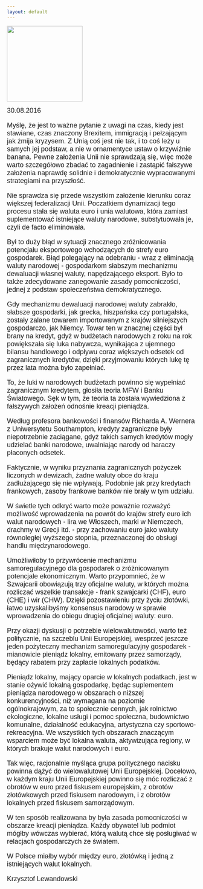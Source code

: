 ```yaml
---
layout: default
---
```

<img src="{{site.baseurl}}\articles\pictures\465.multic.jpg" width="200"><!--230-->
<p style="margin: 0px 0px 18px; font-size: 18px; font-family: Helvetica;">30.08.2016</p>
<p style="margin: 0px 0px 18px; font-size: 18px; font-family: Helvetica;">Myślę, że jest to ważne pytanie z uwagi na czas, kiedy jest stawiane, czas znaczony Brexitem, immigracją i pełzającym jak żmija kryzysem. Z Unią coś jest nie tak, i to coś leży u samych jej podstaw, a nie w ornamentyce ustaw o krzywiźnie banana. Pewne założenia Unii nie sprawdzają się, więc może warto szczegółowo zbadać to zagadnienie i zastąpić fałszywe założenia naprawdę solidnie i demokratycznie wypracowanymi strategiami na przyszłość.</p>
<p style="margin: 0px 0px 18px; font-size: 18px; font-family: Helvetica;">Nie sprawdza się przede wszystkim założenie kierunku coraz większej federalizacji Unii. Poczatkiem dynamizacji tego procesu stała się waluta euro i unia walutowa, która zamiast suplementować istniejące waluty narodowe, substytuowała je, czyli de facto eliminowała. </p>
<p style="margin: 0px 0px 18px; font-size: 18px; font-family: Helvetica;">Był to duży błąd w sytuacji znacznego zróżnicowania potencjału eksportowego wchodzących do strefy euro gospodarek. Błąd polegający na odebraniu - wraz z eliminacją waluty narodowej - gospodarkom słabszym mechanizmu dewaluacji własnej waluty, napędzającego eksport. Było to także zdecydowane zanegowanie zasady pomocniczości, jednej z podstaw społeczeństwa demokratycznego.</p>
<p style="margin: 0px 0px 18px; font-size: 18px; font-family: Helvetica;">Gdy mechanizmu dewaluacji narodowej waluty zabrakło, słabsze gospodarki, jak grecka, hiszpańska czy portugalska, zostały zalane towarem importowanym z krajów silniejszych gospodarczo, jak Niemcy. Towar ten w znacznej części był brany na kredyt, gdyż w budżetach narodowych z roku na rok powiększała się luka nabywcza, wynikająca z ujemnego bilansu handlowego i odpływu coraz większych odsetek od zagranicznych kredytów, dzięki przyjmowaniu których lukę tę przez lata można było zapełniać.</p>
<p style="margin: 0px 0px 18px; font-size: 18px; font-family: Helvetica;">To, że luki w narodowych budżetach powinno się wypełniać zagranicznym kredytem, głosiła teoria MFW i Banku Światowego. Sęk w tym, że teoria ta została wywiedziona z fałszywych założeń odnośnie kreacji pieniądza.</p>
<p style="margin: 0px 0px 18px; font-size: 18px; font-family: Helvetica;">Według profesora bankowości i finansów Richarda A. Wernera z Uniwersytetu Southampton, kredyty zagraniczne były niepotrzebnie zaciągane, gdyż takich samych kredytów mogły udzielać banki narodowe, uwalniając narody od haraczy płaconych odsetek.</p>
<p style="margin: 0px 0px 18px; font-size: 18px; font-family: Helvetica;">Faktycznie, w wyniku przyznania zagranicznych pożyczek liczonych w dewizach, żadne waluty obce do kraju zadłużającego się nie wpływają. Podobnie jak przy kredytach frankowych, zasoby frankowe banków nie brały w tym udziału.</p>
<p style="margin: 0px 0px 18px; font-size: 18px; font-family: Helvetica;">W świetle tych odkryć warto może poważnie rozważyć możliwość wprowadzenia na powrót do krajów strefy euro ich walut narodowych - lira we Włoszech, marki w Niemczech, drachmy w Grecji itd. - przy zachowaniu euro jako waluty równoległej wyższego stopnia, przeznaczonej do obsługi handlu międzynarodowego.</p>
<p style="margin: 0px 0px 18px; font-size: 18px; font-family: Helvetica;">Umożliwiłoby to przywrócenie mechanizmu samoregulacyjnego dla gospodarek o zróżnicowanym potencjale ekonomicznym. Warto przypomnieć, że w Szwajcarii obowiązują trzy oficjalne waluty, w których można rozliczać wszelkie transakcje - frank szwajcarki (CHF), euro (CHE) i wir (CHW). Dzięki pozostawieniu przy życiu złotówki, łatwo uzyskalibyśmy konsensus narodowy w sprawie wprowadzenia do obiegu drugiej oficjalnej waluty: euro.</p>
<p style="margin: 0px 0px 18px; font-size: 18px; font-family: Helvetica;">Przy okazji dyskusji o potrzebie wielowalutowości, warto też politycznie, na szczeblu Unii Europejskiej, wesprzeć jeszcze jeden pożyteczny mechanizm samoregulacyjny gospodarek - mianowicie pieniądz lokalny, emitowany przez samorządy, będący rabatem przy zapłacie lokalnych podatków.</p>
<p style="margin: 0px 0px 18px; font-size: 18px; font-family: Helvetica;">Pieniądz lokalny, mający oparcie w lokalnych podatkach, jest w stanie ożywić lokalną gospodarkę, będąc suplementem pieniądza narodowego w obszarach o niższej konkurencyjności, niż wymagana na poziomie ogólnokrajowym, za to społecznie cennych, jak rolnictwo ekologiczne, lokalne usługi i pomoc społeczna, budownictwo komunalne, działalność edukacyjna, artystyczna czy sportowo-rekreacyjna. We wszystkich tych obszarach znaczącym wsparciem może być lokalna waluta, aktywizująca regiony, w których brakuje walut narodowych i euro.</p>
<p style="margin: 0px 0px 18px; font-size: 18px; font-family: Helvetica;">Tak więc, racjonalnie myśląca grupa politycznego nacisku powinna dążyć do wielowalutowej Unii Europejskiej. Docelowo, w każdym kraju Unii Europejskiej powinno się móc rozliczać z obrotów w euro przed fiskusem europejskim, z obrotów złotówkowych przed fiskusem narodowym, i z obrotów lokalnych przed fiskusem samorządowym.</p>
<p style="margin: 0px 0px 18px; font-size: 18px; font-family: Helvetica;">W ten sposób realizowana by była zasada pomocniczości w obszarze kreacji pieniądza. Każdy obywatel lub podmiot mógłby wówczas wybierać, którą walutą chce się posługiwać w relacjach gospodarczych ze światem.</p>
<p style="margin: 0px 0px 18px; font-size: 18px; font-family: Helvetica;">W Polsce miałby wybór między euro, złotówką i jedną z istniejących walut lokalnych.</p>
<p style="margin: 0px 0px 18px; font-size: 18px; font-family: Helvetica;">Krzysztof Lewandowski</p>